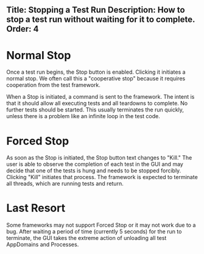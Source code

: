 Title: Stopping a Test Run
Description: How to stop a test run without waiting for it to complete.
Order: 4
---
# Normal Stop

Once a test run begins, the Stop button is enabled. Clicking it initiates a normal stop. We often call this a "cooperative stop" because it requires cooperation from the test framework.

When a Stop is initiated, a command is sent to the framework. The intent is that it should allow all executing tests and all teardowns to complete. No further tests should be started. This usually terminates the run quickly, unless there is a problem like an infinite loop in the test code.

# Forced Stop

As soon as the Stop is initiated, the Stop button text changes to "Kill." The user is able to observe the completion of each test in the GUI and may decide that one of the tests is hung and needs to be stopped forcibly. Clicking "Kill" initiates that process. The framework is expected to terminate all threads, which are running tests and return.

# Last Resort

Some frameworks may not support Forced Stop or it may not work due to a bug. After waiting a period of time (currently 5 seconds) for the run to terminate, the GUI takes the extreme action of unloading all test AppDomains and Processes.
